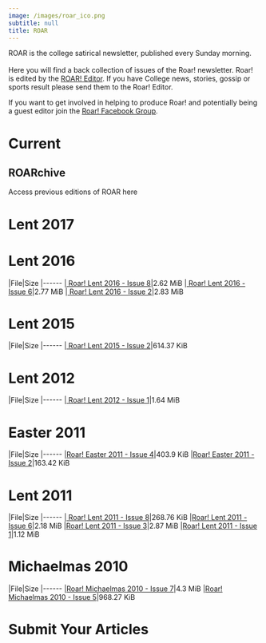 ```yaml
---
image: /images/roar_ico.png
subtitle: null
title: ROAR
---
```


ROAR is the college satirical newsletter, published every Sunday morning. <br/><br/> Here you will find a back collection of issues of the Roar! newsletter. Roar! is edited by the [ROAR! Editor](roar_editor.html). If you have College news, stories, gossip or sports result please send them to the Roar! Editor.

If you want to get involved in helping to produce Roar! and potentially being a guest editor join the [Roar! Facebook Group](https://www.facebook.com/home.php?sk=group_218627764818399&amp;ap=1).

# Current

## ROARchive

Access previous editions of ROAR here

# Lent 2017

# Lent 2016

|File|Size
|------
|[ Roar! Lent 2016 - Issue 8](../pdf/roar/2016/lent/roarLent2016_8.pdf)|2.62 MiB
|[ Roar! Lent 2016 - Issue 6](../pdf/roar/2016/lent/roarLent2016_6.pdf)|2.77 MiB
|[ Roar! Lent 2016 - Issue 2](../pdf/roar/2016/lent/roarLent2016_2.pdf)|2.83 MiB

# Lent 2015

|File|Size
|------
|[ Roar! Lent 2015 - Issue 2](../pdf/roar/2015/LentRoar2.pdf)|614.37 KiB

# Lent 2012

|File|Size
|------
|[ Roar! Lent 2012 - Issue 1](/downloads/LentRoar1.pdf)|1.64 MiB

# Easter 2011

|File|Size
|------
|[Roar! Easter 2011 - Issue 4](../pdf/roar/2011/EasterRoar4.pdf)|403.9 KiB
|[Roar! Easter 2011 - Issue 2](../pdf/roar/2011/EasterRoar2.pdf)|163.42 KiB

# Lent 2011

|File|Size
|------
|[ Roar! Lent 2011 - Issue 8](../pdf/roar/2011/LentRoar8.pdf)|268.76 KiB
|[Roar! Lent 2011 - Issue 6](../pdf/roar/2011/LentRoar6.pdf)|2.18 MiB
|[Roar! Lent 2011 - Issue 3](../pdf/roar/2011/LentRoar3.pdf)|2.87 MiB
|[Roar! Lent 2011 - Issue 1](../pdf/roar/2011/LentRoar1.pdf)|1.12 MiB

# Michaelmas 2010

|File|Size
|------
|[Roar! Michaelmas 2010 - Issue 7](../pdf/roar/2010/RoarMich7.pdf)|4.3 MiB
|[Roar! Michaelmas 2010 - Issue 5](../pdf/roar/2010/RoarMich5.pdf)|968.27 KiB

# Submit Your Articles